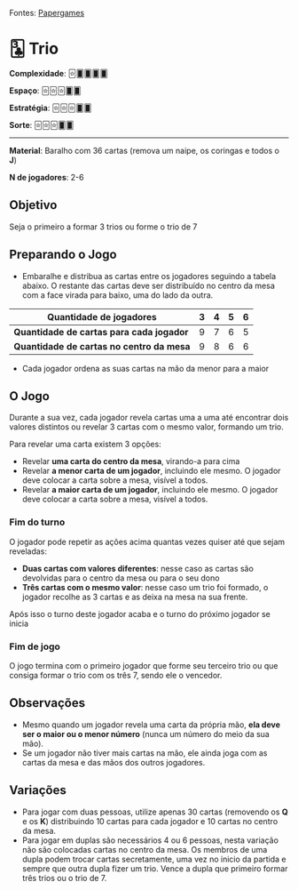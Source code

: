 Fontes: [Papergames](https://papergames.com.br/trio/)


# 🃓 Trio


**Complexidade**: 🃟🂠🂠🂠🂠

**Espaço**: 🃟🃟🃟🂠🂠

**Estratégia**: 🃟🃟🃟🂠🂠

**Sorte**: 🃟🃟🃟🂠🂠 

---

**Material**: Baralho com 36 cartas (remova um naipe, os coringas e todos o **J**)

**N de jogadores**: 2-6

## Objetivo

Seja o primeiro a formar 3 trios ou forme o trio de 7

## Preparando o Jogo

- Embaralhe e distribua as cartas entre os jogadores seguindo a tabela abaixo. O restante das cartas deve ser distribuído no centro da mesa com a face virada para baixo, uma do lado da outra.

| Quantidade de jogadores | 3 | 4 | 5 | 6 | 
| -- | -- | -- | -- | -- |
| **Quantidade de cartas para cada jogador**| 9 | 7 | 6 | 5 |
| **Quantidade de cartas no centro da mesa**| 9 | 8 | 6 | 6 |

- Cada jogador ordena as suas cartas na mão da menor para a maior

## O Jogo

Durante a sua vez, cada jogador revela cartas uma a uma até encontrar dois valores distintos ou revelar 3 cartas com o mesmo valor, formando um trio.

Para revelar uma carta existem 3 opções:
- Revelar **uma carta do centro da mesa**, virando-a para cima
- Revelar **a menor carta de um jogador**, incluindo ele mesmo. O jogador deve colocar a carta sobre a mesa, visível a todos.
- Revelar **a maior carta de um jogador**, incluindo ele mesmo. O jogador deve colocar a carta sobre a mesa, visível a todos.

### Fim do turno

O jogador pode repetir as ações acima quantas vezes quiser até que sejam reveladas:
- **Duas cartas com valores diferentes**: nesse caso as cartas são devolvidas para o centro da mesa ou para o seu dono
- **Três cartas com o mesmo valor**: nesse caso um trio foi formado, o jogador recolhe as 3 cartas e as deixa na mesa na sua frente.

Após isso o turno deste jogador acaba e o turno do próximo jogador se inicia

### Fim de jogo

O jogo termina com o primeiro jogador que forme seu terceiro trio ou que consiga formar o trio com os três 7, sendo ele o vencedor.

## Observações

- Mesmo quando um jogador revela uma carta da própria mão, **ela deve ser o maior ou o menor número** (nunca um número do meio da sua mão).
- Se um jogador não tiver mais cartas na mão, ele ainda joga com as cartas da mesa e das mãos dos outros jogadores.

## Variações
- Para jogar com duas pessoas, utilize apenas 30 cartas (removendo os **Q** e os **K**) distribuindo 10 cartas para cada jogador e 10 cartas no centro da mesa.
- Para jogar em duplas são necessários 4 ou 6 pessoas, nesta variação não são colocadas cartas no centro da mesa. Os membros de uma dupla podem trocar cartas secretamente, uma vez no inicio da partida e sempre que outra dupla fizer um trio. Vence a dupla que primeiro  formar três trios ou o trio de 7.